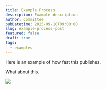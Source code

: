 ```yaml
---
title: Example Process
description: Example description
author: Committee
pubDatetime: 2025-09-10T09:00:00
slug: example-process-post
featured: false
draft: true
tags:
  - examples
---
```

Here is an example of how fast this publishes.

What about this.

![](/logo-white-1024.png)
